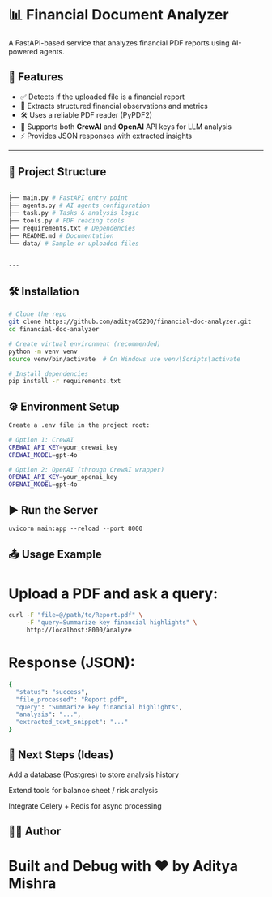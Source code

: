 # 📊 Financial Document Analyzer  

A FastAPI-based service that analyzes financial PDF reports using AI-powered agents.  

## 🚀 Features  
- ✅ Detects if the uploaded file is a financial report  
- 📑 Extracts structured financial observations and metrics  
- 🛠️ Uses a reliable PDF reader (PyPDF2)  
- 🔑 Supports both **CrewAI** and **OpenAI** API keys for LLM analysis  
- ⚡ Provides JSON responses with extracted insights  

---

## 📂 Project Structure  
```bash
.
├── main.py # FastAPI entry point
├── agents.py # AI agents configuration
├── task.py # Tasks & analysis logic
├── tools.py # PDF reading tools
├── requirements.txt # Dependencies
├── README.md # Documentation
└── data/ # Sample or uploaded files


---
```
## 🛠️ Installation  

```bash
# Clone the repo
git clone https://github.com/aditya05200/financial-doc-analyzer.git
cd financial-doc-analyzer

# Create virtual environment (recommended)
python -m venv venv
source venv/bin/activate  # On Windows use venv\Scripts\activate

# Install dependencies
pip install -r requirements.txt

```
## ⚙️ Environment Setup
```bash
Create a .env file in the project root:

# Option 1: CrewAI
CREWAI_API_KEY=your_crewai_key
CREWAI_MODEL=gpt-4o

# Option 2: OpenAI (through CrewAI wrapper)
OPENAI_API_KEY=your_openai_key
OPENAI_MODEL=gpt-4o
```

## ▶️ Run the Server
```bah
uvicorn main:app --reload --port 8000
```

## 📤 Usage Example

# Upload a PDF and ask a query:
```bash
curl -F "file=@/path/to/Report.pdf" \
     -F "query=Summarize key financial highlights" \
     http://localhost:8000/analyze
```

# Response (JSON):
```bash
{
  "status": "success",
  "file_processed": "Report.pdf",
  "query": "Summarize key financial highlights",
  "analysis": "...",
  "extracted_text_snippet": "..."
}

```

## 📌 Next Steps (Ideas)

Add a database (Postgres) to store analysis history

Extend tools for balance sheet / risk analysis

Integrate Celery + Redis for async processing

## 🧑‍💻 Author

# Built and Debug with ❤️ by Aditya Mishra



